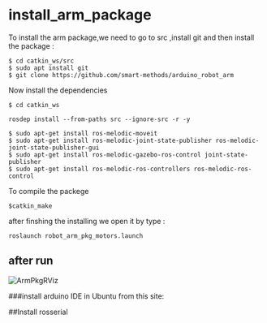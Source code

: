 # install_arm_package
To install the arm package,we need to go to src ,install git and then install the package :
```
$ cd catkin_ws/src
$ sudo apt install git
$ git clone https://github.com/smart-methods/arduino_robot_arm
```
Now install the dependencies 
```
$ cd catkin_ws
```
```
rosdep install --from-paths src --ignore-src -r -y
```
```
$ sudo apt-get install ros-melodic-moveit
$ sudo apt-get install ros-melodic-joint-state-publisher ros-melodic-joint-state-publisher-gui
$ sudo apt-get install ros-melodic-gazebo-ros-control joint-state-publisher
$ sudo apt-get install ros-melodic-ros-controllers ros-melodic-ros-control
```
To compile the packege
```
$catkin_make
```
after finshing the installing we open it by type :
```
roslaunch robot_arm_pkg_motors.launch
```
## after run
![ArmPkgRViz](https://user-images.githubusercontent.com/85634104/122269436-e03f2780-cee5-11eb-9ad0-939f7e628bbb.png)


###install arduino IDE in Ubuntu from this site:

##Install rosserial 
